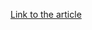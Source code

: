 [Link to the article](https://yoroi.company/research/outlaw-is-back-a-new-crypto-botnet-targets-european-organizations)
